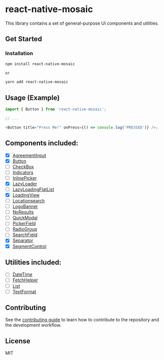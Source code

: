 # react-native-mosaic

This library contains a set of general-purpose UI components and utilities.

## Get Started

### Installation

```sh
npm install react-native-mosaic

or

yarn add react-native-mosaic
```

## Usage (Example)

```js
import { Button } from 'react-native-mosaic';

// ...

<Button title="Press Me!" onPress={() => console.log('PRESSED')} />;
```

## Components included:

- [x] [AgreementInput](https://github.com/AdamLee321/react-native-mosaic/blob/master/docs/AgreementInput.md)
- [x] [Button](https://github.com/AdamLee321/react-native-mosaic/blob/master/docs/Button.md)
- [ ] [CheckBox]()
- [ ] [Indicators]()
- [ ] [InlinePicker]()
- [x] [LazyLoader]()
- [ ] [LazyLoadingFlatList](https://reactnativeelements.com/docs/badge)
- [x] [LoadingView](https://github.com/AdamLee321/react-native-mosaic/blob/master/docs/LoadingView.md)
- [ ] [Locationsearch]()
- [ ] [LogoBanner]()
- [ ] [NoResults]()
- [ ] [QuickModal]()
- [ ] [PickerField]()
- [ ] [RadioGroup]()
- [ ] [SearchField]()
- [x] [Separator]()
- [x] [SegmentControl](https://github.com/AdamLee321/react-native-mosaic/blob/master/docs/SegmentControl.md)

## Utilities included:

- [ ] [DateTime]()
- [ ] [FetchHelper]()
- [ ] [List]()
- [ ] [TextFormat]()

## Contributing

See the [contributing guide](CONTRIBUTING.md) to learn how to contribute to the repository and the development workflow.

## License

MIT
